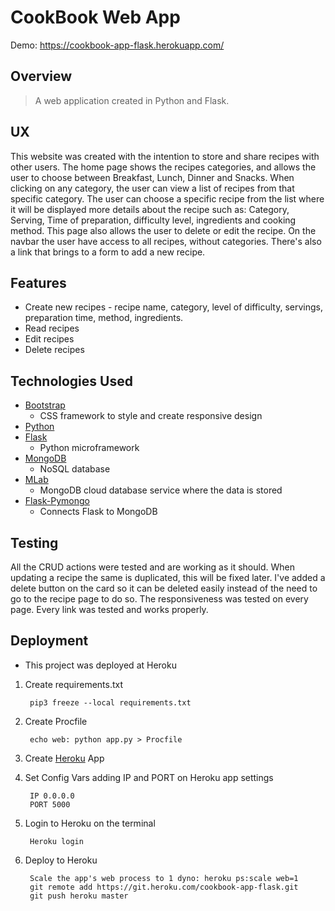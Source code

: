 
# CookBook Web App
Demo: https://cookbook-app-flask.herokuapp.com/

## Overview

> A web application created in Python and Flask. 

## UX

This website was created with the intention to store and share recipes with other users.
The home page shows the recipes categories, and allows the user to choose between Breakfast, Lunch, Dinner and Snacks. 
When clicking on any category, the user can view a list of recipes from that specific category. The user can choose a specific recipe from the list where it will be displayed more details about the recipe such as: Category, Serving, Time of preparation, difficulty level, ingredients and cooking method.
This page also allows the user to delete or edit the recipe.
On the navbar the user have access to all recipes, without categories. There's also a link that brings to a form to add a new recipe.

## Features

* Create new recipes - recipe name, category, level of difficulty, servings, preparation time, method, ingredients.
* Read recipes 
* Edit recipes
* Delete recipes

## Technologies Used

* [Bootstrap](https://getbootstrap.com/)
    * CSS framework to style and create responsive design 
* [Python](https://www.python.org/)
* [Flask](http://flask.pocoo.org/)
    * Python microframework
* [MongoDB](https://www.mongodb.com/)
    * NoSQL database
* [MLab](https://mlab.com/) 
    * MongoDB cloud database service where the data is stored
* [Flask-Pymongo](https://flask-pymongo.readthedocs.io/en/latest/)
    * Connects Flask to MongoDB

## Testing

All the CRUD actions were tested and are working as it should.
When updating a recipe the same is duplicated, this will be fixed later. I've added a delete button on the card so it can be deleted easily instead of the need to go to the recipe page to do so.
The responsiveness was tested on every page.
Every link was tested and works properly.

## Deployment

* This project was deployed at Heroku

1. Create requirements.txt 

        pip3 freeze --local requirements.txt
        
2. Create Procfile

        echo web: python app.py > Procfile
        
3. Create [Heroku](https://www.heroku.com/) App 
4. Set Config Vars adding IP and PORT on Heroku app settings

        IP 0.0.0.0
        PORT 5000
        
5. Login to Heroku on the terminal

        Heroku login
        
6. Deploy to Heroku

        Scale the app's web process to 1 dyno: heroku ps:scale web=1
        git remote add https://git.heroku.com/cookbook-app-flask.git
        git push heroku master




